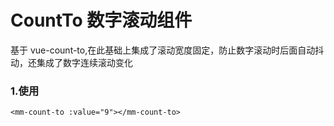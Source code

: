 # CountTo 数字滚动组件

基于 vue-count-to,在此基础上集成了滚动宽度固定，防止数字滚动时后面自动抖动，还集成了数字连续滚动变化

### 1.使用

```
<mm-count-to :value="9"></mm-count-to>
```
